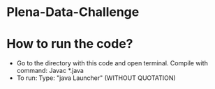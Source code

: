 # Plena-Data-Challenge

# How to run the code?

* Go to the directory with this code and open terminal. Compile with command: Javac *.java
* To run: Type: "java Launcher" (WITHOUT QUOTATION)

